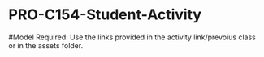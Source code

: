# PRO-C154-Student-Activity
#Model Required: Use the links provided in the activity link/prevoius class or in the assets folder.
